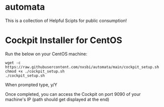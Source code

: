 # automata
This is a collection of Helpful Scipts for public consumption! 

# Cockpit Installer for CentOS
Run the below on your CentOS machine:

```
wget -c https://raw.githubusercontent.com/nxsbi/automata/main/cockpit_setup.sh
chmod +x ./cockpit_setup.sh
./cockpit_setup.sh
```

When prompted type, y/Y <Enter>

Once completed, you can access the Cockpit on port 9090 of your machine's IP (path should get displayed at the end)
  
